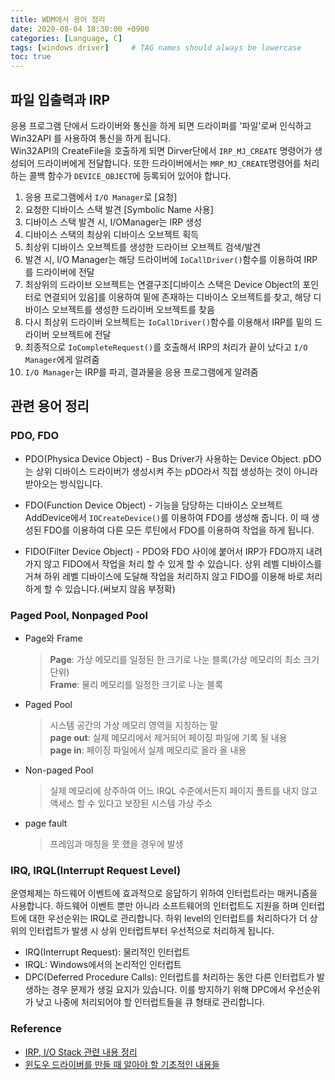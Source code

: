 ```yaml
---
title: WDM에서 용어 정리
date: 2020-08-04 18:30:00 +0900
categories: [Language, C]
tags: [windows driver]     # TAG names should always be lowercase
toc: true
---
```


## 파일 입출력과 IRP
응용 프로그램 단에서 드라이버와 통신을 하게 되면 드라이퍼를 '파일'로써 인식하고 Win32API 를 사용하여 통신을 하게 됩니다.  
Win32API의 CreateFile을 호출하게 되면 Dirver단에서 ```IRP_MJ_CREATE``` 명령어가 생성되어 드라이버에게 전달합니다.
또한 드라이버에서는 ```MRP_MJ_CREATE```명령어를 처리하는 콜백 함수가 ```DEVICE_OBJECT```에 등록되어 있어야 합니다.

1. 응용 프로그램에서 ```I/O Manager```로 [요청]
2. 요청한 디바이스 스택 발견 [Symbolic Name 사용]
3. 디바이스 스택 발견 시, I/OManager는 IRP 생성
4. 디바이스 스택의 최상위 디바이스 오브젝트 획득
5. 최상위 디바이스 오브젝트를 생성한 드라이브 오브젝트 검색/발견
6. 발견 시, I/O Manager는 해당 드라이버에 ```IoCallDriver()```함수를 이용하여 IRP를 드라이버에 전달
7. 최상위의 드라이브 오브젝트는 연결구조[디바이스 스택은 Device Object의 포인터로 연결되어 있음]를 이용하여 밑에 존재하는 디바이스 오브젝트를 찾고, 해당 디바이스 오브젝트를 생성한 드라이버 오브젝트를 찾음
8. 다시 최상위 드라이버 오브젝트는 ```IoCallDriver()```함수를 이용해서 IRP를 밑의 드라이버 오브젝트에 전달
9. 최종적으로 ```IoCompleteRequest()```를 호출해서 IRP의 처리가 끝이 났다고 ```I/O Manager```에게 알려줌
10. ```I/O Manager```는 IRP를 파괴, 결과물을 응용 프로그램에게 알려줌

## 관련 용어 정리
### PDO, FDO
* PDO(Physica Device Object) - Bus Driver가 사용하는 Device Object.
pDO는 상위 디바이스 드라이버가 생성시켜 주는 pDO라서 직접 생성하는 것이 아니라 받아오는 방식입니다.

* FDO(Function Device Object) - 기능을 담당하는 디바이스 오브젝트 AddDevice에서 ```IOCreateDevice()```를 이용하여 FDO를 생성해 줍니다.
이 때 생성된 FDO를 이용하여 다른 모든 루틴에서 FDO를 이용하여 작업을 하게 됩니다.

* FIDO(Filter Device Object) - PDO와 FDO 사이에 붙어서 IRP가 FDO까지 내려가지 않고 FIDO에서 작업을 처리 할 수 있게 할 수 있습니다.
상위 레벨 디바이스를 거쳐 하위 레벨 디바이스에 도달해 작업을 처리하지 않고 FIDO를 이용해 바로 처리하게 할 수 있습니다.(써보지 않음 부정확)
### Paged Pool, Nonpaged Pool
* Page와 Frame
    > __Page__: 가상 메모리를 일정된 한 크기로 나눈 블록(가상 메모리의 최소 크기 단위)    
    __Frame__: 물리 메모리를 일정한 크기로 나눈 블록 
* Paged Pool
    > 시스템 공간의 가상 메모리 영역을 지칭하는 말  
    __page out__: 실제 메모리에서 제거되어 페이징 파일에 기록 될 내용  
    __page in__: 페이징 파일에서 실제 메모리로 올라 올 내용
* Non-paged Pool
    > 실제 메모리에 상주하여 어느 IRQL 수준에서든지 페이지 폴트를 내지 않고 액세스 할 수 있다고 보장된 시스템 가상 주소
* page fault
    > 프레임과 매칭을 못 했을 경우에 발생

### IRQ, IRQL(Interrupt Request Level)
운영체제는 하드웨어 이벤트에 효과적으로 응답하기 위하여 인터럽트라는 매커니즘을 사용합니다.
하드웨어 이벤트 뿐만 아니라 소프트웨어의 인터럽트도 지원을 하며 인터럽트에 대한 우선순위는 IRQL로 관리합니다.
하위 level의 인터럽트를 처리하다가 더 상위의 인터럽트가 발생 시 상위 인터럽트부터 우선적으로 처리하게 됩니다.
* IRQ(Interrupt Request): 물리적인 인터럽트
* IRQL: Windows에서의 논리적인 인터럽트
* DPC(Deferred Procedure Calls): 인터럽트를 처리하는 동안 다른 인터럽트가 발생하는 경우 문제가 생길 요지가 있습니다.
 이를 방지하기 위해 DPC에서 우선순위가 낮고 나중에 처리되어야 할 인터럽트들을 큐 형태로 관리합니다. 


### Reference
* [IRP, I/O Stack 관련 내용 정리](https://richong.tistory.com/275)  
* [윈도우 드라이버를 만들 때 알아야 할 기초적인 내용들](https://www.benjaminlog.com/entry/what-every-driver-programmer-should-know)